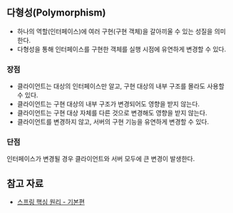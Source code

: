 ## 다형성(Polymorphism)

- 하나의 역할(인터페이스)에 여러 구현(구현 객체)을 갈아끼울 수 있는 성질을 의미한다.
- 다형성을 통해 인터페이스를 구현한 객체를 실행 시점에 유연하게 변경할 수 있다.

### 장점

- 클라이언트는 대상의 인터페이스만 알고, 구현 대상의 내부 구조를 몰라도 사용할 수 있다.
- 클라이언트는 구현 대상의 내부 구조가 변경되어도 영향을 받지 않는다.
- 클라이언트는 구현 대상 자체를 다른 것으로 변경해도 영향을 받지 않는다.
- 클라이언트를 변경하지 않고, 서버의 구현 기능을 유연하게 변경할 수 있다.

### 단점

인터페이스가 변경될 경우 클라이언트와 서버 모두에 큰 변경이 발생한다.

## 참고 자료

- [스프링 핵심 원리 - 기본편](https://www.inflearn.com/course/%EC%8A%A4%ED%94%84%EB%A7%81-%ED%95%B5%EC%8B%AC-%EC%9B%90%EB%A6%AC-%EA%B8%B0%EB%B3%B8%ED%8E%B8)